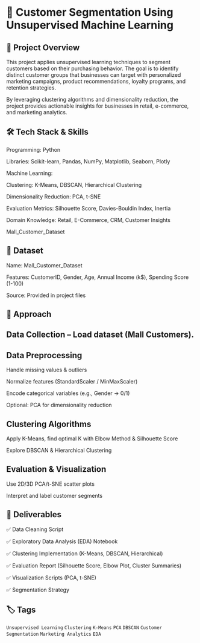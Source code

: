 # 🛒 Customer Segmentation Using Unsupervised Machine Learning

## 📌 Project Overview

This project applies unsupervised learning techniques to segment customers based on their purchasing behavior. The goal is to identify distinct customer groups that businesses can target with personalized marketing campaigns, product recommendations, loyalty programs, and retention strategies.

By leveraging clustering algorithms and dimensionality reduction, the project provides actionable insights for businesses in retail, e-commerce, and marketing analytics.

## 🛠️ Tech Stack & Skills

Programming: Python

Libraries: Scikit-learn, Pandas, NumPy, Matplotlib, Seaborn, Plotly

Machine Learning:

Clustering: K-Means, DBSCAN, Hierarchical Clustering

Dimensionality Reduction: PCA, t-SNE

Evaluation Metrics: Silhouette Score, Davies-Bouldin Index, Inertia

Domain Knowledge: Retail, E-Commerce, CRM, Customer Insights


Mall_Customer_Dataset
## 📂 Dataset

Name: Mall_Customer_Dataset

Features: CustomerID, Gender,	Age, Annual Income (k$),	Spending Score (1-100)

Source: Provided in project files


## 🚀 Approach

## Data Collection – Load dataset (Mall Customers).

## Data Preprocessing

Handle missing values & outliers

Normalize features (StandardScaler / MinMaxScaler)

Encode categorical variables (e.g., Gender → 0/1)

Optional: PCA for dimensionality reduction

## Clustering Algorithms

Apply K-Means, find optimal K with Elbow Method & Silhouette Score

Explore DBSCAN & Hierarchical Clustering

## Evaluation & Visualization

Use 2D/3D PCA/t-SNE scatter plots

Interpret and label customer segments

## 📑 Deliverables

✅ Data Cleaning Script

✅ Exploratory Data Analysis (EDA) Notebook

✅ Clustering Implementation (K-Means, DBSCAN, Hierarchical)

✅ Evaluation Report (Silhouette Score, Elbow Plot, Cluster Summaries)

✅ Visualization Scripts (PCA, t-SNE)

✅ Segmentation Strategy 


## 🏷️ Tags  

`Unsupervised Learning` `Clustering` `K-Means` `PCA` `DBSCAN` `Customer Segmentation` `Marketing Analytics` `EDA`  
